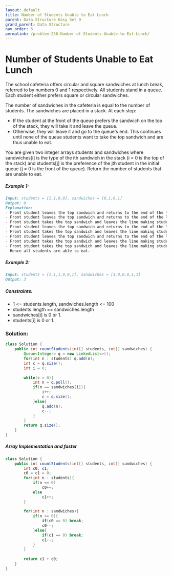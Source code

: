 ```yaml
---
layout: default
title: Number of Students Unable to Eat Lunch
parent: Data Structure Easy Set 9
grand_parent: Data Structure
nav_order: 6
permalink: /problem-256-Number-of-Students-Unable-to-Eat-Lunch/
---
```

# Number of Students Unable to Eat Lunch

The school cafeteria offers circular and square sandwiches at lunch break, referred to by numbers 0 and 1 respectively. All students stand in a queue. Each student either prefers square or circular sandwiches.

The number of sandwiches in the cafeteria is equal to the number of students. The sandwiches are placed in a stack. At each step:

* If the student at the front of the queue prefers the sandwich on the top of the stack, they will take it and leave the queue.
* Otherwise, they will leave it and go to the queue's end.
This continues until none of the queue students want to take the top sandwich and are thus unable to eat.

You are given two integer arrays students and sandwiches where sandwiches[i] is the type of the i​​​​​​th sandwich in the stack (i = 0 is the top of the stack) and students[j] is the preference of the j​​​​​​th student in the initial queue (j = 0 is the front of the queue). Return the number of students that are unable to eat.

##### Example 1:
```markdown
Input: students = [1,1,0,0], sandwiches = [0,1,0,1]
Output: 0
Explanation:
- Front student leaves the top sandwich and returns to the end of the line making students = [1,0,0,1].
- Front student leaves the top sandwich and returns to the end of the line making students = [0,0,1,1].
- Front student takes the top sandwich and leaves the line making students = [0,1,1] and sandwiches = [1,0,1].
- Front student leaves the top sandwich and returns to the end of the line making students = [1,1,0].
- Front student takes the top sandwich and leaves the line making students = [1,0] and sandwiches = [0,1].
- Front student leaves the top sandwich and returns to the end of the line making students = [0,1].
- Front student takes the top sandwich and leaves the line making students = [1] and sandwiches = [1].
- Front student takes the top sandwich and leaves the line making students = [] and sandwiches = [].
  Hence all students are able to eat.
```
##### Example 2:
```markdown
Input: students = [1,1,1,0,0,1], sandwiches = [1,0,0,0,1,1]
Output: 3
```
##### Constraints:
* 1 <= students.length, sandwiches.length <= 100
* students.length == sandwiches.length
* sandwiches[i] is 0 or 1.
* students[i] is 0 or 1.

### Solution:
```java
class Solution {
    public int countStudents(int[] students, int[] sandwiches) {
        Queue<Integer> q = new LinkedList<>();
        for(int n : students) q.add(n);
        int c = q.size();
        int i = 0;
        
        while(c > 0){
            int n = q.poll();
            if(n == sandwiches[i]){
                i++;
                c = q.size();
            }else{
                q.add(n);
                c--;
            }
        }
        return q.size();
    }
}
```

##### Array Implementation and faster
```java
class Solution {
    public int countStudents(int[] students, int[] sandwiches) {
        int c0, c1;
        c0 = c1 = 0;
        for(int n : students){
            if(n == 0) 
                c0++;
            else
                c1++;
        }
        
        for(int n : sandwiches){
            if(n == 0){
                if(c0 == 0) break;
                c0--;
            }else{
                if(c1 == 0) break;
                c1--;
            }
        }
        
        return c1 + c0;
    }
}
```